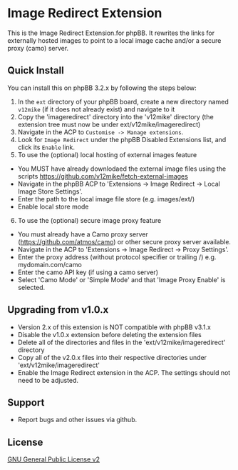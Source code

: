 # Image Redirect Extension

This is the Image Redirect Extension.for phpBB.
It rewrites the links for externally hosted images to point to a local image cache and/or a secure proxy (camo) server.

## Quick Install
You can install this on phpBB 3.2.x by following the steps below:

1. In the `ext` directory of your phpBB board, create a new directory named `v12mike` (if it does not already exist) and navigate to it
2. Copy the 'imageredirect' directory into the 'v12mike' directory (the extension tree must now be under ext/v12mike/imageredirect)
3. Navigate in the ACP to `Customise -> Manage extensions`.
4. Look for `Image Redirect` under the phpBB Disabled Extensions list, and click its `Enable` link.
5. To use the (optional) local hosting of external images feature
 * You MUST have already downlodaed the external image files using the scripts https://github.com/v12mike/fetch-external-images
 * Navigate in the phpBB ACP to 'Extensions -> Image Redirect -> Local Image Store Settings'.
 * Enter the path to the local image file store (e.g. images/ext/)
 * Enable local store mode
6. To use the (optional) secure image proxy feature
 * You must already have a Camo proxy server (https://github.com/atmos/camo) or other secure proxy server available.
 * Navigate in the ACP to 'Extensions -> Image Redirect -> Proxy Settings'.
 * Enter the proxy address (without protocol specifier or trailing /) e.g. mydomain.com/camo
 * Enter the camo API key (if using a camo server) 
 * Select 'Camo Mode' or 'Simple Mode' and that 'Image Proxy Enable' is selected.

## Upgrading from v1.0.x
 * Version 2.x of this extension is NOT compatible with phpBB v3.1.x
 * Disable the v1.0.x extension before deleting the extension files
 * Delete all of the directories and files in the 'ext/v12mike/imageredirect' directory
 * Copy all of the v2.0.x files into their respective directories under 'ext/v12mike/imageredirect'
 * Enable the Image Redirect extension in the ACP.  The settings should not need to be adjusted.
 
## Support

* Report bugs and other issues via github.

## License
[GNU General Public License v2](http://opensource.org/licenses/GPL-2.0)

